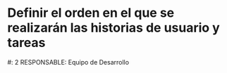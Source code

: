 # Definir el orden en el que se realizarán las historias de usuario y tareas

#: 2
RESPONSABLE: Equipo de Desarrollo